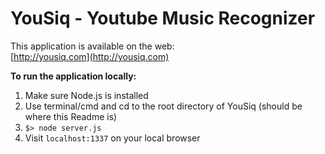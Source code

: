 YouSiq - Youtube Music Recognizer
================================

This application is available on the web:  
[http://yousiq.com](http://yousiq.com)

**To run the application locally:**

1. Make sure Node.js is installed  
2. Use terminal/cmd and cd to the root directory of YouSiq  (should be where this Readme is)
3. `$> node server.js`  
4. Visit `localhost:1337` on your local browser
